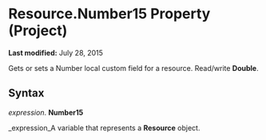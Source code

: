 
# Resource.Number15 Property (Project)

 **Last modified:** July 28, 2015

Gets or sets a Number local custom field for a resource. Read/write  **Double**.

## Syntax

 _expression_. **Number15**

 _expression_A variable that represents a  **Resource** object.

